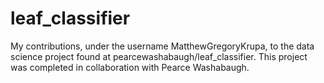 # leaf_classifier
My contributions, under the username MatthewGregoryKrupa, to the data science project found at pearcewashabaugh/leaf_classifier. This project was completed in collaboration with Pearce Washabaugh.
